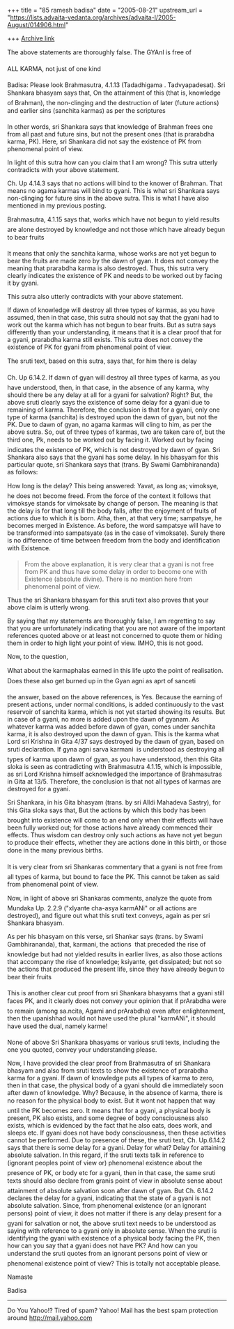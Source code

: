 +++
title = "85 ramesh badisa"
date = "2005-08-21"
upstream_url = "https://lists.advaita-vedanta.org/archives/advaita-l/2005-August/014906.html"

+++
[Archive link](https://lists.advaita-vedanta.org/archives/advaita-l/2005-August/014906.html)


The above statements are thoroughly false. The GYAnI is free of

ALL KARMA, not just of one kind 



Badisa: Please look Brahmasutra, 4.1.13 (Tadadhigama 
. Tadvyapadesat). Sri Shankara bhasyam says that, On the attainment of this (that is, knowledge of Brahman), the non-clinging and the destruction of later (future actions) and earlier sins (sanchita karmas) as per the scriptures 



In other words, sri Shankara says that knowledge of Brahman frees one from all past and future sins, but not the present ones (that is prarabdha karma, PK). Here, sri Shankara did not say the existence of PK from phenomenal point of view.



In light of this sutra how can you claim that I am wrong? This sutra utterly contradicts with your above statement. 



Ch. Up 4.14.3 says that no actions will bind to the knower of Brahman. That means no agama karmas will bind to gyani. This is what sri Shankara says non-clinging for future sins in the above sutra. This is what I have also mentioned in my previous posting. 



Brahmasutra, 4.1.15 says that, works which have not begun to yield results are alone destroyed by knowledge and not those which have already begun to bear fruits 



It means that only the sanchita karma, whose works are not yet begun to bear the fruits are made zero by the dawn of gyan. It does not convey the meaning that prarabdha karma is also destroyed. Thus, this sutra very clearly indicates the existence of PK and needs to be worked out by facing it by gyani. 



This sutra also utterly contradicts with your above statement. 



If dawn of knowledge will destroy all three types of karmas, as you have assumed, then in that case, this sutra should not say that the gyani had to work out the karma which has not begun to bear fruits. But as sutra says differently than your understanding, it means that it is a clear proof that for a gyani, prarabdha karma still exists. This sutra does not convey the existence of PK for gyani from phenomenal point of view.



The sruti text, based on this sutra, says that, for him there is delay

 Ch. Up 6.14.2. If dawn of gyan will destroy all three types of karma, as you have understood, then, in that case, in the absence of any karma, why should there be any delay at all for a gyani for salvation? Right? But, the above sruti clearly says the existence of some delay for a gyani due to remaining of karma. Therefore, the conclusion is that for a gyani, only one type of karma (sanchita) is destroyed upon the dawn of gyan, but not the PK. Due to dawn of gyan, no agama karmas will cling to him, as per the above sutra. So, out of three types of karmas, two are taken care of, but the third one, Pk, needs to be worked out by facing it. Worked out by facing indicates the existence of PK, which is not destroyed by dawn of gyan. Sri Shankara also says that the gyani has some delay. In his bhasyam for this particular quote, sri Shankara says that (trans. By Swami Gambhirananda) as follows:



How long is the delay? This being answered: Yavat, as long as; vimoksye, he does not become freed. From the force of the context it follows that vimoksye stands for vimoksate by change of person. The meaning is that the delay is for that long till the body falls, after the enjoyment of fruits of actions due to which it is born. Atha, then, at that very time; sampatsye, he becomes merged in Existence. As before, the word sampatsye will have to be transformed into sampatsyate (as in the case of vimoksate). Surely there is no difference of time between freedom from the body and identification with Existence. 



>From the above explanation, it is very clear that a gyani is not free from PK and thus have some delay in order to become one with Existence (absolute divine). There is no mention here from phenomenal point of view.



Thus the sri Shankara bhasyam for this sruti text also proves that your above claim is utterly wrong.



By saying that my statements are thoroughly false, I am regretting to say that you are unfortunately indicating that you are not aware of the important references quoted above or at least not concerned to quote them or hiding them in order to high light your point of view. IMHO, this is not good.     



Now, to the question, 

What about the karmaphalas earned in this life upto the point of realisation. Does these also get burned up in the Gyan agni as aprt of sanceti 



the answer, based on the above references, is Yes. Because the earning of present actions, under normal conditions, is added continuously to the vast reservoir of sanchita karma, which is not yet started showing its results. But in case of a gyani, no more is added upon the dawn of gyanam. As whatever karma was added before dawn of gyan, comes under sanchita karma, it is also destroyed upon the dawn of gyan. This is the karma what Lord sri Krishna in Gita 4/37 says destroyed by the dawn of gyan, based on sruti declaration. If gyna agni sarva karmani 
  is understood as destroying all types of karma upon dawn of gyan, as you have understood, then this Gita sloka is seen as contradicting with Brahmasutra 4.1.15, which is impossible, as sri Lord Krishna himself acknowledged the importance of Brahmasutras in Gita at 13/5. Therefore, the conclusion is that not all types of karmas are destroyed for a gyani. 



Sri Shankara, in his Gita bhasyam (trans. by sri Alldi Mahadeva Sastry), for this Gita sloka says that, But the actions by which this body has been brought into existence will come to an end only when their effects will have been fully worked out; for those actions have already commenced their effects. Thus wisdom can destroy only such actions as have not yet begun to produce their effects, whether they are actions done in this birth, or those done in the many previous births.



It is very clear from sri Shankaras commentary that a gyani is not free from all types of karma, but bound to face the PK. This cannot be taken as said from phenomenal point of view. 



Now, in light of above sri Shankaras comments, analyze the quote from Mundaka Up. 2.2.9 ("xIyante cha-asya karmANi" or all actions are destroyed), and figure out what this sruti text conveys, again as per sri Shankara bhasyam. 

As per his bhasyam on this verse, sri Shankar says (trans. by Swami Gambhirananda), that, karmani, the actions  that preceded the rise of knowledge but had not yielded results in earlier lives, as also those actions that accompany the rise of knowledge; ksiyante, get dissipated; but not so the actions that produced the present life, since they have already begun to bear their fruits 

This is another clear cut proof from sri Shankara bhasyams that a gyani still faces PK, and it  clearly does not convey your opinion that if prArabdha were to remain (among sa.ncita, Agami and prArabdha) even after enlightenment, then the upanishhad would not have used the plural "karmANi", it should have used the dual, namely karme!

None of above Sri Shankara bhasyams or various sruti texts, including the one you quoted, convey your understanding please.  



Now, I have provided the clear proof from Brahmasutra of sri Shankara bhasyam and also from sruti texts to show the existence of prarabdha karma for a gyani. If dawn of knowledge puts all types of karma to zero, then in that case, the physical body of a gyani should die immediately soon after dawn of knowledge. Why? Because, in the absence of karma, there is no reason for the physical body to exist. But it wont not happen that way until the PK becomes zero. It means that for a gyani, a physical body is present, PK also exists, and some degree of body consciousness also exists, which is evidenced by the fact that he also eats, does work, and sleeps etc. If gyani does not have body consciousness, then these activities cannot be performed. Due to presence of these, the sruti text, Ch. Up.6.14.2 says that there is some delay for a gyani. Delay for what? Delay for attaining absolute salvation. In this regard, if the sruti texts talk in reference to (ignorant peoples point of view or)
 phenomenal existence about the presence of PK, or body etc for a gyani, then in that case, the same sruti texts should also declare from granis point of view in absolute sense about attainment of absolute salvation soon after dawn of gyan. But Ch. 6.14.2 declares the delay for a gyani, indicating that the state of a gyani is not absolute salvation. Since, from phenomenal existence (or an ignorant persons) point of view, it does not matter if there is any delay present for a gyani for salvation or not, the above sruti text needs to be understood as saying with reference to a gyani only in absolute sense. When the sruti is identifying the gyani with existence of a physical body facing the PK, then how can you say that a gyani does not have PK? And how can you understand the sruti quotes from an ignorant persons point of view or phenomenal existence point of view? This is totally not acceptable please. 

Namaste

Badisa





__________________________________________________
Do You Yahoo!?
Tired of spam?  Yahoo! Mail has the best spam protection around 
http://mail.yahoo.com 

